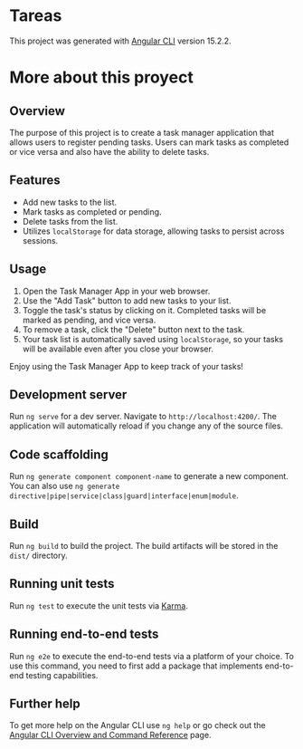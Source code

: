 # Tareas

This project was generated with [Angular CLI](https://github.com/angular/angular-cli) version 15.2.2.

# More about this proyect

## Overview

The purpose of this project is to create a task manager application that allows users to register pending tasks. Users can mark tasks as completed or vice versa and also have the ability to delete tasks.

## Features

- Add new tasks to the list.
- Mark tasks as completed or pending.
- Delete tasks from the list.
- Utilizes `localStorage` for data storage, allowing tasks to persist across sessions.

## Usage

1. Open the Task Manager App in your web browser.
2. Use the "Add Task" button to add new tasks to your list.
3. Toggle the task's status by clicking on it. Completed tasks will be marked as pending, and vice versa.
4. To remove a task, click the "Delete" button next to the task.
5. Your task list is automatically saved using `localStorage`, so your tasks will be available even after you close your browser.

Enjoy using the Task Manager App to keep track of your tasks!


## Development server

Run `ng serve` for a dev server. Navigate to `http://localhost:4200/`. The application will automatically reload if you change any of the source files.

## Code scaffolding

Run `ng generate component component-name` to generate a new component. You can also use `ng generate directive|pipe|service|class|guard|interface|enum|module`.

## Build

Run `ng build` to build the project. The build artifacts will be stored in the `dist/` directory.

## Running unit tests

Run `ng test` to execute the unit tests via [Karma](https://karma-runner.github.io).

## Running end-to-end tests

Run `ng e2e` to execute the end-to-end tests via a platform of your choice. To use this command, you need to first add a package that implements end-to-end testing capabilities.

## Further help

To get more help on the Angular CLI use `ng help` or go check out the [Angular CLI Overview and Command Reference](https://angular.io/cli) page.
